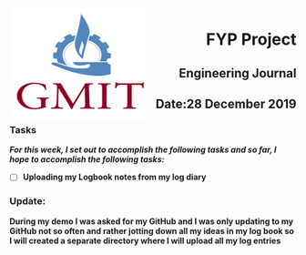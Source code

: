 <img align="left" width="250" height="200" src="/gmit.png">

<h1 align="right"><b>FYP Project</h1>
<h2 align="right">Engineering Journal</h2>
<h2 align="right">Date:28 December  2019</h2>

### Tasks
 *For this week, I set out to accomplish the following tasks and so far, I hope to accomplish the following tasks:*
 
- [ ] Uploading my Logbook notes from my log diary 

<p></p>
<p></p>

### Update:
<p> During my demo I was asked for my GitHub and I was only updating to my GitHub not so often and rather jotting down  all my ideas in my log book so I will created a separate  directory where I will upload all  my log entries 
